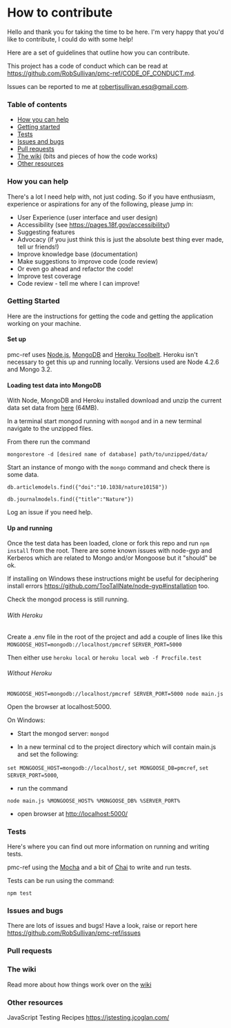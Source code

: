 # How to contribute

Hello and thank you for taking the time to be here. I'm very happy that you'd like to contribute, I could do with some help!

Here are a set of guidelines that outline how you can contribute.

This project has a code of conduct which can be read at https://github.com/RobSullivan/pmc-ref/CODE_OF_CONDUCT.md.

Issues can be reported to me at robertjsullivan.esq@gmail.com.


### Table of contents

- [How you can help](#how-you-can-help)
- [Getting started](#getting-started) 
- [Tests](#tests)
- [Issues and bugs](#issues-and-bugs)
- [Pull requests](#pull-requests)
- [The wiki](#the-wiki) (bits and pieces of how the code works)
- [Other resources](#other-resources)

### How you can help
 
There's a lot I need help with, not just coding. So if you have enthusiasm, experience or aspirations for any of the following, please jump in:

 -  User Experience (user interface and user design)
 -  Accessibility (see https://pages.18f.gov/accessibility/)
 -  Suggesting features
 -  Advocacy (if you just think this is just the absolute best thing ever made, tell ur friends!)
 -  Improve knowledge base (documentation)
 -  Make suggestions to improve code (code review)
 -  Or even go ahead and refactor the code!
 -  Improve test coverage
 -  Code review - tell me where I can improve!


### Getting Started
 
Here are the instructions for getting the code and getting the application working on your machine.


#### Set up

pmc-ref uses [Node.js](https://nodejs.org/download/), [MongoDB](http://www.mongodb.org/downloads) and [Heroku Toolbelt](https://toolbelt.heroku.com/). Heroku isn't necessary to get this up and running locally. Versions used are Node 4.2.6 and Mongo 3.2. 


#### Loading test data into MongoDB

With Node, MongoDB and Heroku installed download and unzip the current data set data from [here](https://drive.google.com/file/d/0B3AgUDfIExOnY1h6aUlRZkk4UTg/view) (64MB).

In a terminal start mongod running with `mongod` and in a new terminal navigate to the unzipped files.

From there run the command 

`mongorestore -d [desired name of database] path/to/unzipped/data/`

Start an instance of mongo with the `mongo` command and check there is some data.

`db.articlemodels.find({"doi":"10.1038/nature10158"})`

`db.journalmodels.find({"title":"Nature"})`

Log an issue if you need help.

#### Up and running

Once the test data has been loaded, clone or fork this repo and run `npm install` from the root. There are some known issues with node-gyp and Kerberos which are related to Mongo and/or Mongoose but it  "should" be ok.

If installing on Windows these instructions might be useful for deciphering install errors https://github.com/TooTallNate/node-gyp#installation too.

Check the mongod process is still running.

###### With Heroku
Create a .env file in the root of the project and add a couple of lines like this
`MONGOOSE_HOST=mongodb://localhost/pmcref`
`SERVER_PORT=5000`

Then either use `heroku local` or `heroku local web -f Procfile.test`

###### Without Heroku

`MONGOOSE_HOST=mongodb://localhost/pmcref SERVER_PORT=5000 node main.js`


Open the browser at localhost:5000.



On Windows:

- Start the mongod server: `mongod`

- In a new terminal cd to the project directory which will contain main.js and set the following:

`set MONGOOSE_HOST=mongodb://localhost/`,
`set MONGOOSE_DB=pmcref`,
`set SERVER_PORT=5000`,

- run the command

`node main.js %MONGOOSE_HOST% %MONGOOSE_DB% %SERVER_PORT%`

- open browser at [http://localhost:5000/](http://localhost:5000/)


### Tests

Here's where you can find out more information on running and writing tests.

pmc-ref using the [Mocha](https://mochajs.org/) and a bit of [Chai](http://chaijs.com/) to write and run tests. 

Tests can be run using the command:

`npm test`

### Issues and bugs

 There are lots of issues and bugs! Have a look, raise or report here https://github.com/RobSullivan/pmc-ref/issues

### Pull requests
 
 
### The wiki
 
Read more about how things work over on the [wiki](https://github.com/RobSullivan/pmc-ref/wiki)

 
### Other resources

JavaScript Testing Recipes https://jstesting.jcoglan.com/

